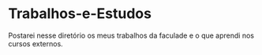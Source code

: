 # Trabalhos-e-Estudos

Postarei nesse diretório os meus trabalhos da faculade e o que aprendi nos cursos externos.
